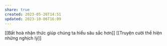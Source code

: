 ```yaml
---
share: true
created: 2023-05-26T14:51
updated: 2023-10-06T16:09
---
```

[[Bất hoà nhận thức giúp chúng ta hiểu sâu sắc hơn]] 
[[Truyện cười thể hiện những nghịch lý]]
